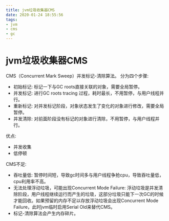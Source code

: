 ```yaml
---
title: jvm垃圾收集器CMS
date: 2020-01-24 18:55:56
tags: 
- jvm
- cms
- gc
---
```

# jvm垃圾收集器CMS
CMS（Concurrent Mark Sweep）并发标记-清除算法。
分为四个步骤:
- 初始标记: 标记一下与GC roots直接关联的对象，需要全局暂停。 
- 并发标记: 进行GC roots tracing 过程，耗时最长，不用暂停，与用户线程并行。
- 重新标记: 对并发标记阶段，对象状态发生了变化的对象进行修改，需要全局暂停。
- 并发清除: 对前面阶段没有标记的对象进行清除，不用暂停，与用户线程并行。
  
优点:
- 并发收集
- 低停顿

CMS不足:
- 吞吐量低: 暂停时间短，导致gc时间多与用户线程争抢cpu，导致吞吐量低，cpu利用率不高。
- 无法处理浮动垃圾，可能出现Concurrent Mode Failure: 浮动垃圾是并发清除阶段，用户线程继续运行而产生的垃圾，这部分垃圾只能下一次GC的时候才能回收。如果预留的内存不足以存放浮动垃圾会出现Concurrent Mode Failure，此时jvm临时启用Serial Old来替代CMS。
- 标记-清除算法会产生内存碎片。
